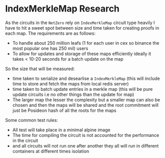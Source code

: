 # IndexMerkleMap Research

As the circuits in the `NetZero` rely on `IndexMerkleMap` circuit type heavily I have to hit a sweet spot between size and time taken for creating proofs in each map.
The requirements are as follows:

- To handle about 250 million leafs (1 for each user in cex so binance the most popular one has 250 mil) users
- To allow for updates and storage of these maps efficiently ideally it takes < 10-20 seconds for a batch update on the map

So the size that will be measured:

- time taken to serialize and desearlise a `IndexMerkleMap` (this will include time to store and fetch the maps from local redis server)
- time taken to batch update entries in a merkle map (this will be pure update circuits i.e no other things than the update for map)
- The larger map the lesser the complexity but a smaller map can also be chosen and then the maps will
be shared and the root commitment will just be Posideon hash of all the roots for the maps

Some common test rules:

- All test will take place in a minimal alpine image
- The time for compiling the circuit is not accounted for the performance in the circuit
- and all circuits will not run one after another they all will run in different containers at different times isolation
